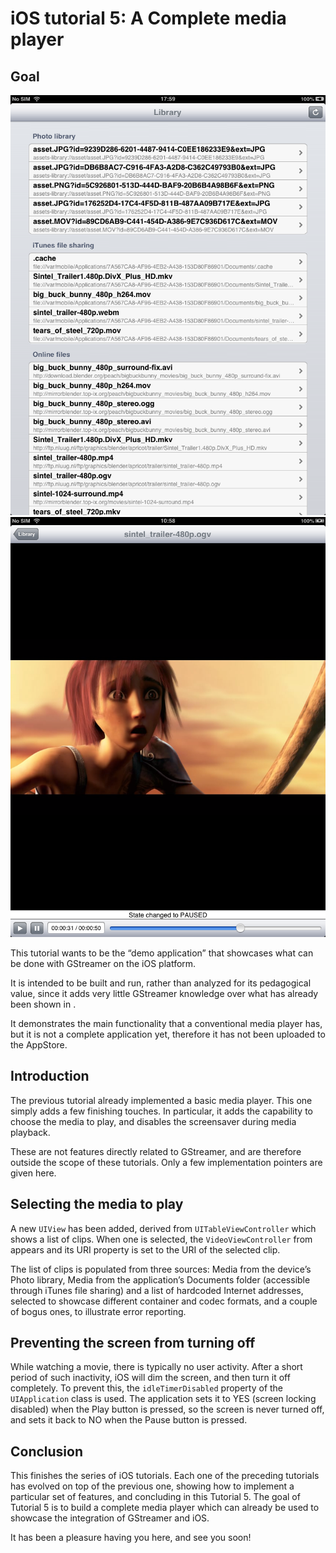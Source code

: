 # iOS tutorial 5: A Complete media player

## Goal

![screenshot0]
![screenshot1]

This tutorial wants to be the “demo application” that showcases what can
be done with GStreamer on the iOS platform.

It is intended to be built and run, rather than analyzed for its
pedagogical value, since it adds very little GStreamer knowledge over
what has already been shown in [](sdk-ios-tutorial-a-basic-media-player.md).

It demonstrates the main functionality that a conventional media player
has, but it is not a complete application yet, therefore it has not been
uploaded to the AppStore.

## Introduction

The previous tutorial already implemented a basic media player. This one
simply adds a few finishing touches. In particular, it adds the
capability to choose the media to play, and disables the screensaver
during media playback.

These are not features directly related to GStreamer, and are therefore
outside the scope of these tutorials. Only a few implementation pointers
are given here.

## Selecting the media to play

A new `UIView` has been added, derived from `UITableViewController`
which shows a list of clips. When one is selected, the
`VideoViewController` from [](sdk-ios-tutorial-a-basic-media-player.md) appears
and its URI property is set to the URI of the selected clip.

The list of clips is populated from three sources: Media from the
device’s Photo library, Media from the application’s Documents folder
(accessible through iTunes file sharing) and a list of hardcoded
Internet addresses, selected to showcase different container and codec
formats, and a couple of bogus ones, to illustrate error reporting.

## Preventing the screen from turning off

While watching a movie, there is typically no user activity. After a
short period of such inactivity, iOS will dim the screen, and then turn
it off completely. To prevent this, the `idleTimerDisabled` property of
the `UIApplication` class is used. The application sets it to YES
(screen locking disabled) when the Play button is pressed, so the screen
is never turned off, and sets it back to NO when the Pause button is
pressed.

## Conclusion

This finishes the series of iOS tutorials. Each one of the preceding
tutorials has evolved on top of the previous one, showing how to
implement a particular set of features, and concluding in this Tutorial
5. The goal of Tutorial 5 is to build a complete media player which can
already be used to showcase the integration of GStreamer and iOS.

It has been a pleasure having you here, and see you soon!

  [screenshot0]: images/sdk-ios-tutorial-a-complete-media-player-screenshot-0.png
  [screenshot1]: images/sdk-ios-tutorial-a-complete-media-player-screenshot-1.png

